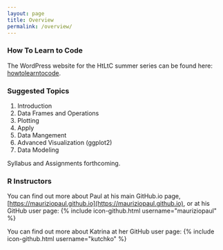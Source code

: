```yaml
---
layout: page
title: Overview
permalink: /overview/
---
```


### How To Learn to Code
The WordPress website for the HtLtC summer series can be found here:
[howtolearntocode](http://howtolearntocode.web.unc.edu).

### Suggested Topics
1. Introduction
2. Data Frames and Operations
3. Plotting
4. Apply
5. Data Mangement
6. Advanced Visualization (ggplot2)
7. Data Modeling

Syllabus and Assignments forthcoming.

### R Instructors
You can find out more about Paul at his main GitHub.io page, [https://mauriziopaul.github.io](https://mauriziopaul.github.io), or at his GitHub user page: {% include icon-github.html username="mauriziopaul" %}

You can find out more about Katrina at her GitHub user page: {% include icon-github.html username="kutchko" %}
